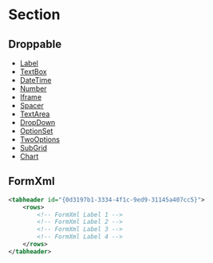 # Section

## Droppable

- [Label](../../../Controls/Label)
- [TextBox](../../../Controls/TextBox)
- [DateTime](../../../Controls/DateTime)
- [Number](../../../Controls/Number)
- [Iframe](../../../Controls/Iframe)
- [Spacer](../../../Controls/Spacer)
- [TextArea](../../../Controls/TextArea)
- [DropDown](../../../Controls/DropDown)
- [OptionSet](../../../Controls/OptionSet)
- [TwoOptions](../../../Controls/TwoOptions)
- [SubGrid](../../../Controls/SubGrid)
- [Chart](../../../Controls/Chart)

## FormXml

```xml
<tabheader id="{0d3197b1-3334-4f1c-9ed9-31145a407cc5}">
    <rows>
        <!-- FormXml Label 1 -->
        <!-- FormXml Label 2 -->
        <!-- FormXml Label 3 -->
        <!-- FormXml Label 4 -->
    </rows>
</tabheader>
```